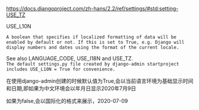 https://docs.djangoproject.com/zh-hans/2.2/ref/settings/#std:setting-USE_TZ

USE_L10N


`A boolean that specifies if localized formatting of data will be enabled by default or not. If this is set to True, e.g. Django will display numbers and dates using the format of the current locale.`

See also LANGUAGE_CODE, USE_I18N and USE_TZ.\
`The default settings.py file created by django-admin startproject includes USE_L10N = True for convenience.` 

在使用django-admin创建的时候默认值为True,会以当前语言环境为基础显示时间和日期,即如果为中文环境会以年月日显示2020年7月9日

如果为false,会以国际化的格式来展示，2020-07-09